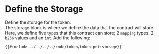 # Define the Storage
Define the storage for the token. \
The storage block is where we define the data that the contract will store. \
Here, we define five types that this contract can store; 2 `mapping` types, 2 `b256` values and an `int`.
Add the following:

```pint
{{#include ../../../../code/token/token.pnt:storage}}
```

